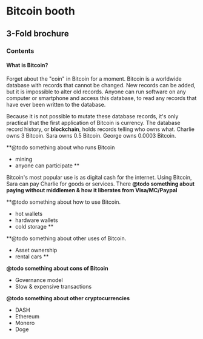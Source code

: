 # Bitcoin booth


## 3-Fold brochure

### Contents

#### What is Bitcoin?

Forget about the "coin" in Bitcoin for a moment. Bitcoin is a worldwide database with records that cannot be changed. New records can be added, but it is impossible to alter old records. Anyone can run software on any computer or smartphone and access this database, to read any records that have ever been written to the database.

Because it is not possible to mutate these database records, it's only practical that the first application of Bitcoin is currency. The database record history, or **blockchain**, holds records telling who owns what. Charlie owns 3 Bitcoin. Sara owns 0.5 Bitcoin. George owns 0.0003 Bitcoin.

**@todo something about who runs Bitcoin
  * mining
  * anyone can participate
**

Bitcoin's most popular use is as digital cash for the internet. Using Bitcoin, Sara can pay Charlie for goods or services. There **@todo something about paying without middlemen & how it liberates from Visa/MC/Paypal**


**@todo something about how to use Bitcoin.
  * hot wallets
  * hardware wallets
  * cold storage
**


**@todo something about other uses of Bitcoin.
  * Asset ownership
  * rental cars
**


**@todo something about cons of Bitcoin**
  * Governance model
  * Slow & expensive transactions


**@todo something about other cryptocurrencies**

  * DASH
  * Ethereum
  * Monero
  * Doge



